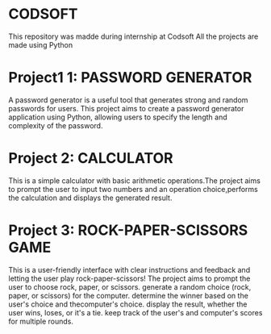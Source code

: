 # CODSOFT
This repository was madde during internship at Codsoft
All the projects are made using Python
# Project1 1: PASSWORD GENERATOR 
A password generator is a useful tool that generates strong and random passwords for users. This project aims to create a password generator application using Python, allowing users to specify the length and complexity of the password.

# Project 2: CALCULATOR
This is a simple calculator with basic arithmetic operations.The project aims to prompt the user to input two numbers and an operation choice,performs the calculation and displays the generated result.

# Project 3: ROCK-PAPER-SCISSORS GAME
This is a user-friendly interface with clear instructions and feedback and letting the user play rock-paper-scissors!
The project aims to
prompt the user to choose rock, paper, or scissors.
generate a random choice (rock, paper, or scissors) for the computer.
determine the winner based on the user's choice and thecomputer's choice.
display the result, whether the user wins, loses, or it's a tie.
keep track of the user's and computer's scores for multiple rounds.

